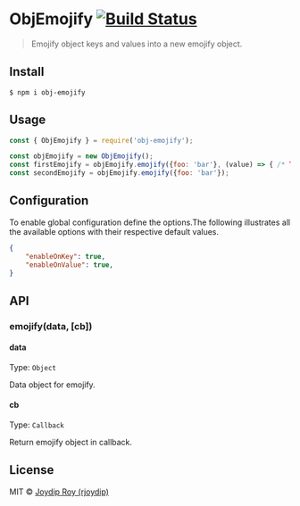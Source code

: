 # ObjEmojify [![Build Status](https://travis-ci.org/sindresorhus/map-obj.svg?branch=master)](https://travis-ci.org/rjoydip/obj-emojify)

> Emojify object keys and values into a new emojify object.

## Install

```
$ npm i obj-emojify
```

## Usage

```js
const { ObjEmojify } = require('obj-emojify');

const objEmojify = new ObjEmojify();
const firstEmojify = objEmojify.emojify({foo: 'bar'}, (value) => { /* TODO: value */ });
const secondEmojify = objEmojify.emojify({foo: 'bar'});
```

## Configuration

To enable global configuration define the options.The following illustrates all the available options with their respective default values.

```json
{
    "enableOnKey": true,
    "enableOnValue": true,
}
```

## API

### emojify(data, [cb])

#### data

Type: `Object`

Data object for emojify.

#### cb

Type: `Callback`

Return emojify object in callback.

## License

MIT © [Joydip Roy (rjoydip)](https://github.com/rjoydip/obj-emojify/blob/master/license.md)
